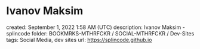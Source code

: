 # Ivanov Maksim

created: September 1, 2022 1:58 AM (UTC)
description: Ivanov Maksim - splincode
folder: BOOKMRKS-MTHRFCKR / SOCIAL-MTHRFCKR / Dev-Sites
tags: Social Media, dev sites
url: https://splincode.github.io